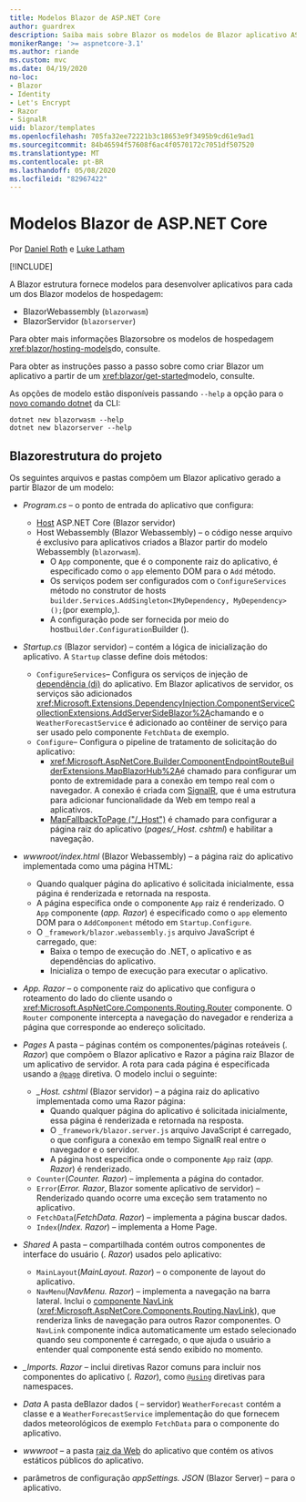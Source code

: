 ```yaml
---
title: Modelos Blazor de ASP.NET Core
author: guardrex
description: Saiba mais sobre Blazor os modelos de Blazor aplicativo ASP.NET Core e a estrutura do projeto.
monikerRange: '>= aspnetcore-3.1'
ms.author: riande
ms.custom: mvc
ms.date: 04/19/2020
no-loc:
- Blazor
- Identity
- Let's Encrypt
- Razor
- SignalR
uid: blazor/templates
ms.openlocfilehash: 705fa32ee72221b3c18653e9f3495b9cd61e9ad1
ms.sourcegitcommit: 84b46594f57608f6ac4f0570172c7051df507520
ms.translationtype: MT
ms.contentlocale: pt-BR
ms.lasthandoff: 05/08/2020
ms.locfileid: "82967422"
---
```

# <a name="aspnet-core-blazor-templates"></a>Modelos Blazor de ASP.NET Core

Por [Daniel Roth](https://github.com/danroth27) e [Luke Latham](https://github.com/guardrex)

[!INCLUDE[](~/includes/blazorwasm-preview-notice.md)]

A Blazor estrutura fornece modelos para desenvolver aplicativos para cada um dos Blazor modelos de hospedagem:

* BlazorWebassembly (`blazorwasm`)
* BlazorServidor (`blazorserver`)

Para obter mais informações Blazorsobre os modelos de hospedagem <xref:blazor/hosting-models>do, consulte.

Para obter as instruções passo a passo sobre como criar Blazor um aplicativo a partir de um <xref:blazor/get-started>modelo, consulte.

As opções de modelo estão disponíveis passando `--help` a opção para o [novo comando dotnet](/dotnet/core/tools/dotnet-new) da CLI:

```dotnetcli
dotnet new blazorwasm --help
dotnet new blazorserver --help
```

## <a name="blazor-project-structure"></a>Blazorestrutura do projeto

Os seguintes arquivos e pastas compõem um Blazor aplicativo gerado a partir Blazor de um modelo:

* *Program.cs* &ndash; o ponto de entrada do aplicativo que configura:

  * [Host](xref:fundamentals/host/generic-host) ASP.NET Core (Blazor servidor)
  * Host Webassembly (Blazor Webassembly) &ndash; o código nesse arquivo é exclusivo para aplicativos criados a Blazor partir do modelo Webassembly (`blazorwasm`).
    * O `App` componente, que é o componente raiz do aplicativo, é especificado como o `app` elemento DOM para o `Add` método.
    * Os serviços podem ser configurados com o `ConfigureServices` método no construtor de hosts `builder.Services.AddSingleton<IMyDependency, MyDependency>();`(por exemplo,).
    * A configuração pode ser fornecida por meio do host`builder.Configuration`Builder ().

* *Startup.cs* (Blazor servidor) &ndash; contém a lógica de inicialização do aplicativo. A `Startup` classe define dois métodos:

  * `ConfigureServices`&ndash; Configura os serviços de injeção de [dependência (di)](xref:fundamentals/dependency-injection) do aplicativo. Em Blazor aplicativos de servidor, os serviços são adicionados <xref:Microsoft.Extensions.DependencyInjection.ComponentServiceCollectionExtensions.AddServerSideBlazor%2A>chamando e o `WeatherForecastService` é adicionado ao contêiner de serviço para ser usado pelo componente `FetchData` de exemplo.
  * `Configure`&ndash; Configura o pipeline de tratamento de solicitação do aplicativo:
    * <xref:Microsoft.AspNetCore.Builder.ComponentEndpointRouteBuilderExtensions.MapBlazorHub%2A>é chamado para configurar um ponto de extremidade para a conexão em tempo real com o navegador. A conexão é criada com [SignalR](xref:signalr/introduction), que é uma estrutura para adicionar funcionalidade da Web em tempo real a aplicativos.
    * [MapFallbackToPage ("/_Host")](xref:Microsoft.AspNetCore.Builder.RazorPagesEndpointRouteBuilderExtensions.MapFallbackToPage*) é chamado para configurar a página raiz do aplicativo (*pages/_Host. cshtml*) e habilitar a navegação.

* *wwwroot/index.html* (Blazor Webassembly) &ndash; a página raiz do aplicativo implementada como uma página HTML:
  * Quando qualquer página do aplicativo é solicitada inicialmente, essa página é renderizada e retornada na resposta.
  * A página especifica onde o componente `App` raiz é renderizado. O `App` componente (*app. Razor*) é especificado como o `app` elemento DOM para o `AddComponent` método em `Startup.Configure`.
  * O `_framework/blazor.webassembly.js` arquivo JavaScript é carregado, que:
    * Baixa o tempo de execução do .NET, o aplicativo e as dependências do aplicativo.
    * Inicializa o tempo de execução para executar o aplicativo.

* *App. Razor* &ndash; o componente raiz do aplicativo que configura o roteamento do lado do cliente usando o <xref:Microsoft.AspNetCore.Components.Routing.Router> componente. O `Router` componente intercepta a navegação do navegador e renderiza a página que corresponde ao endereço solicitado.

* *Pages* A pasta &ndash; páginas contém os componentes/páginas roteáveis (*. Razor*) que compõem o Blazor aplicativo e Razor a página raiz Blazor de um aplicativo de servidor. A rota para cada página é especificada usando a [`@page`](xref:mvc/views/razor#page) diretiva. O modelo inclui o seguinte:
  * *_Host. cshtml* (Blazor servidor) &ndash; a página raiz do aplicativo implementada como uma Razor página:
    * Quando qualquer página do aplicativo é solicitada inicialmente, essa página é renderizada e retornada na resposta.
    * O `_framework/blazor.server.js` arquivo JavaScript é carregado, o que configura a conexão em tempo SignalR real entre o navegador e o servidor.
    * A página host especifica onde o componente `App` raiz (*app. Razor*) é renderizado.
  * `Counter`(*Counter. Razor*) &ndash; implementa a página do contador.
  * `Error`(*Error. Razor*, Blazor somente aplicativo de servidor) &ndash; Renderizado quando ocorre uma exceção sem tratamento no aplicativo.
  * `FetchData`(*FetchData. Razor*) &ndash; implementa a página buscar dados.
  * `Index`(*Index. Razor*) &ndash; implementa a Home Page.

* *Shared* A pasta &ndash; compartilhada contém outros componentes de interface do usuário (*. Razor*) usados pelo aplicativo:
  * `MainLayout`(*MainLayout. Razor*) &ndash; o componente de layout do aplicativo.
  * `NavMenu`(*NavMenu. Razor*) &ndash; implementa a navegação na barra lateral. Inclui o [componente NavLink](xref:blazor/routing#navlink-component) (<xref:Microsoft.AspNetCore.Components.Routing.NavLink>), que renderiza links de navegação para outros Razor componentes. O `NavLink` componente indica automaticamente um estado selecionado quando seu componente é carregado, o que ajuda o usuário a entender qual componente está sendo exibido no momento.

* *_Imports. Razor* &ndash; inclui diretivas Razor comuns para incluir nos componentes do aplicativo (*. Razor*), como [`@using`](xref:mvc/views/razor#using) diretivas para namespaces.

* *Data* A pasta deBlazor dados ( &ndash; servidor) `WeatherForecast` contém a classe e a `WeatherForecastService` implementação do que fornecem dados meteorológicos de exemplo `FetchData` para o componente do aplicativo.

* *wwwroot* &ndash; a pasta [raiz da Web](xref:fundamentals/index#web-root) do aplicativo que contém os ativos estáticos públicos do aplicativo.

* parâmetros de configuração *appSettings. JSON* (Blazor Server) &ndash; para o aplicativo.

